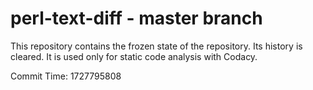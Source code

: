 # perl-text-diff - master branch

This repository contains the frozen state of the repository.
Its history is cleared. It is used only for static code
analysis with Codacy.

Commit Time: 1727795808